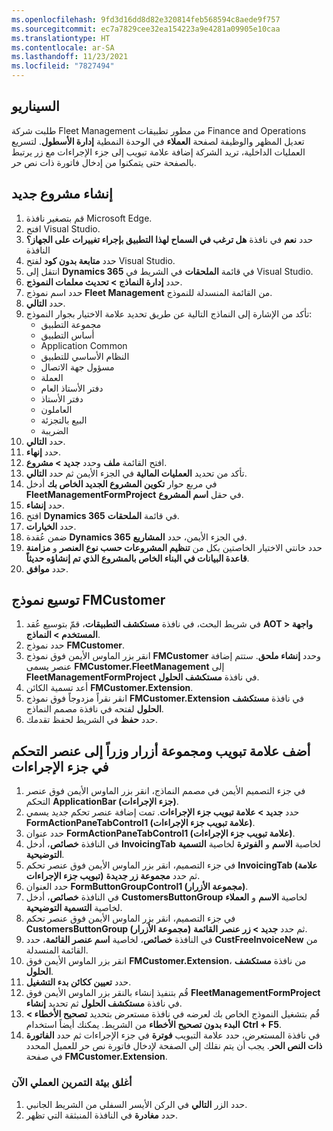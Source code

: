 ```yaml
---
ms.openlocfilehash: 9fd3d16dd8d82e320814feb568594c8aede9f757
ms.sourcegitcommit: ec7a7829cee32ea154223a9e4281a09905e10caa
ms.translationtype: HT
ms.contentlocale: ar-SA
ms.lasthandoff: 11/23/2021
ms.locfileid: "7827494"
---
```


## <a name="scenario"></a>السيناريو

طلبت شركة Fleet Management من مطور تطبيقات Finance and Operations تعديل المظهر والوظيفة لصفحة **العملاء** في الوحدة النمطية **إدارة الأسطول**. لتسريع العمليات الداخلية، تريد الشركة إضافة علامة تبويب إلى جزء الإجراءات مع زر يرتبط بالصفحة حتى يتمكنوا من إدخال فاتورة ذات نص حر. 

## <a name="create-a-new-project"></a>إنشاء مشروع جديد

1.  قم بتصغير نافذة Microsoft Edge. 
2.  افتح Visual Studio.
3.  حدد **نعم** في نافذة **هل ترغب في السماح لهذا التطبيق بإجراء تغييرات على الجهاز؟** النافذة
4.  حدد **متابعة بدون كود** لفتح Visual Studio.
5.  انتقل إلى **Dynamics 365** في قائمة **الملحقات** في الشريط في Visual Studio.
6.    حدد **إدارة النماذج > تحديث معلمات النموذج**.
7.    حدد اسم نموذج **Fleet Management** من القائمة المنسدلة للنموذج.
8.    حدد **التالي**.
9.    تأكد من الإشارة إلى النماذج التالية عن طريق تحديد علامة الاختيار بجوار النموذج:
        - مجموعة التطبيق
        - أساس التطبيق
        - Application Common
        - النظام الأساسي للتطبيق
        - مسؤول جهة الاتصال
        - العملة
        - دفتر الأستاذ العام
        - دفتر الأستاذ
        - العاملون
        - البيع بالتجزئة
        - الضريبة
10.  حدد **التالي**.
11.  حدد **إنهاء**.
12.  افتح القائمة **ملف** وحدد **جديد > مشروع**.
13.  تأكد من تحديد **العمليات المالية** في الجزء الأيمن ثم حدد **التالي**.
15.  في مربع حوار **تكوين المشروع الجديد الخاص بك** أدخل **FleetManagementFormProject** في حقل **اسم المشروع**.
16.  حدد **إنشاء**.
17.  افتح **Dynamics 365** في قائمة **الملحقات**.
18.  حدد **الخيارات**.
19.  ضمن عُقدة **Dynamics 365** في الجزء الأيمن، حدد **المشاريع**.
20. حدد خانتي الاختيار الخاصتين بكل من **تنظيم المشروعات حسب نوع العنصر** و **مزامنة قاعدة البيانات في البناء الخاص بالمشروع الذي تم إنشاؤه حديثاً‏**.
21. حدد **موافق**.

## <a name="extend-the-fmcustomer-form"></a>توسيع نموذج FMCustomer 

1. في شريط البحث، في نافذة **مستكشف التطبيقات**، قمّ بتوسيع عُقد **AOT > واجهة المستخدم > النماذج**.
2. حدد نموذج **FMCustomer**.
3. انقر بزر الماوس الأيمن فوق نموذج **FMCustomer** وحدد **إنشاء ملحق**. ستتم إضافة عنصر يسمى **FMCustomer.FleetManagement** إلى **FleetManagementFormProject** في نافذة **مستكشف الحلول**. 
4. أعد تسمية الكائن **FMCustomer.Extension**. 
5. انقر نقراً مزدوجاً فوق نموذج **FMCustomer.Extension** في نافذة **مستكشف الحلول** لفتحه في نافذة مصمم النماذج.
6. حدد **حفظ** في الشريط لحفظ تقدمك.

## <a name="add-a-tab-button-group-and-button-to-the-action-pane-control"></a>أضف علامة تبويب ومجموعة أزرار وزراً إلى عنصر التحكم في جزء الإجراءات 

1.  في جزء التصميم الأيمن في مصمم النماذج، انقر بزر الماوس الأيمن فوق عنصر التحكم **ApplicationBar (جزء الإجراءات)**.
2.  حدد **جديد > علامة تبويب جزء الإجراءات**. تمت إضافة عنصر تحكم جديد يسمي **FormActionPaneTabControl1 (علامة تبويب جزء الإجراءات)**.
3.  حدد عنوان **FormActionPaneTabControl1 (علامة تبويب جزء الإجراءات)**.
4.  في النافذة **خصائص**، أدخل **InvoicingTab‎** لخاصية **الاسم** و **الفوترة** لخاصية **التسمية التوضيحية**.
5.  في جزء التصميم، انقر بزر الماوس الأيمن فوق عنصر تحكم **InvoicingTab (علامة تبويب جزء الإجراءات)** ثم حدد **مجموعة زر جديدة**.
6.  حدد العنوان **FormButtonGroupControl1 (مجموعة الأزرار)**.
7.  في النافذة **خصائص**، أدخل **CustomersButtonGroup‎** لخاصية **الاسم** و **العملاء** لخاصية **التسمية التوضيحية**.
8.  في جزء التصميم، انقر بزر الماوس الأيمن فوق عنصر تحكم **CustomersButtonGroup (مجموعة الأزرار)** ثم حدد **جديد > زر عنصر القائمة**.
9.  في النافذة **خصائص**، لخاصية **اسم عنصر القائمة**، حدد **CustFreeInvoiceNew‎** من القائمة المنسدلة.
10. انقر بزر الماوس الأيمن فوق **FMCustomer.Extension**، من نافذة **مستكشف الحلول**.
11. حدد **تعيين ككائن بدء التشغيل**.
12. قُم بتنفيذ إنشاء بالنقر بزر الماوس الأيمن فوق **FleetManagementFormProject** في نافذة **مستكشف الحلول** ثم تحديد **إنشاء**.
13. قُم بتشغيل النموذج الخاص بك لعرضه في نافذة مستعرض بتحديد **تصحيح الأخطاء > البدء بدون تصحيح الأخطاء** من الشريط. يمكنك أيضاً استخدام **Ctrl + F5**.
14. في نافذة المستعرض، حدد علامة التبويب **فوترة** في جزء الإجراءات ثم حدد **الفاتورة ذات النص الحر**. يجب أن يتم نقلك إلى الصفحة لإدخال فاتورة نص حر للعميل المحدد في صفحة **FMCustomer.Extension**.


### <a name="now-close-the-lab-environment"></a>أغلق بيئة التمرين العملي الآن 

1. حدد الزر **التالي** في الركن الأيسر السفلي من الشريط الجانبي.
2. حدد **مغادرة** في النافذة المنبثقة التي تظهر.
